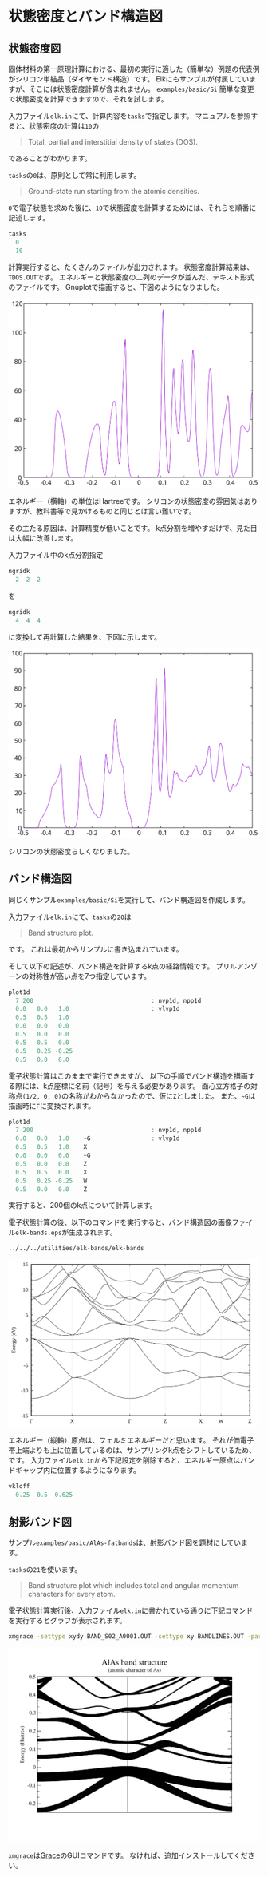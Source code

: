 # 状態密度とバンド構造図

## 状態密度図

固体材料の第一原理計算における、最初の実行に適した（簡単な）例題の代表例がシリコン単結晶（ダイヤモンド構造）です。
Elkにもサンプルが付属していますが、そこには状態密度計算が含まれません。
`examples/basic/Si`
簡単な変更で状態密度を計算できますので、それを試します。

入力ファイル`elk.in`にて、計算内容を`tasks`で指定します。
マニュアルを参照すると、状態密度の計算は`10`の

> Total, partial and interstitial density of states (DOS).

であることがわかります。

`tasks`の`0`は、原則として常に利用します。

> Ground-state run starting from the atomic densities.

`0`で電子状態を求めた後に、`10`で状態密度を計算するためには、それらを順番に記述します。

```C
tasks
  0
  10
```

計算実行すると、たくさんのファイルが出力されます。
状態密度計算結果は、`TDOS.OUT`です。
エネルギーと状態密度の二列のデータが並んだ、テキスト形式のファイルです。
Gnuplotで描画すると、下図のようになりました。

![dos222](./images/dos222.svg)

エネルギー（横軸）の単位はHartreeです。
シリコンの状態密度の雰囲気はありますが、教科書等で見かけるものと同じとは言い難いです。

その主たる原因は、計算精度が低いことです。
k点分割を増やすだけで、見た目は大幅に改善します。

入力ファイル中のk点分割指定

```C
ngridk
  2  2  2
```

を

```C
ngridk
  4  4  4
```

に変換して再計算した結果を、下図に示します。

![dos444](./images/dos444.svg)

シリコンの状態密度らしくなりました。

## バンド構造図

同じくサンプル`examples/basic/Si`を実行して、バンド構造図を作成します。

入力ファイル`elk.in`にて、`tasks`の`20`は

> Band structure plot.

です。
これは最初からサンプルに書き込まれています。

そして以下の記述が、バンド構造を計算するk点の経路情報です。
プリルアンゾーンの対称性が高い点を7つ指定しています。

```C
plot1d
  7 200                                 : nvp1d, npp1d
  0.0   0.0   1.0                       : vlvp1d
  0.5   0.5   1.0
  0.0   0.0   0.0
  0.5   0.0   0.0
  0.5   0.5   0.0
  0.5   0.25 -0.25
  0.5   0.0   0.0
```

電子状態計算はこのままで実行できますが、
以下の手順でバンド構造を描画する際には、k点座標に名前（記号）を与える必要があります。
面心立方格子の対称点`(1/2, 0, 0)`の名称がわからなかったので、仮に`Z`としました。
また、`~G`は描画時に`Γ`に変換されます。

```C
plot1d
  7 200                                 : nvp1d, npp1d
  0.0   0.0   1.0    ~G                 : vlvp1d
  0.5   0.5   1.0    X
  0.0   0.0   0.0    ~G
  0.5   0.0   0.0    Z
  0.5   0.5   0.0    X
  0.5   0.25 -0.25   W
  0.5   0.0   0.0    Z
```

実行すると、200個のk点について計算します。

電子状態計算の後、以下のコマンドを実行すると、バンド構造図の画像ファイル`elk-bands.eps`が生成されます。

```sh
../../../utilities/elk-bands/elk-bands
```

![band](./images/elk-bands.svg)

エネルギー（縦軸）原点は、フェルミエネルギーだと思います。
それが価電子帯上端よりも上に位置しているのは、サンプリングk点をシフトしているため、です。
入力ファイル`elk.in`から下記設定を削除すると、エネルギー原点はバンドギャップ内に位置するようになります。

```C
vkloff
  0.25  0.5  0.625
```

## 射影バンド図

サンプル`examples/basic/AlAs-fatbands`は、射影バンド図を題材にしています。

`tasks`の`21`を使います。

> Band structure plot which includes total and angular momentum characters for every atom.

電子状態計算実行後、入力ファイル`elk.in`に書かれている通りに下記コマンドを実行するとグラフが表示されます。

```sh
xmgrace -settype xydy BAND_S02_A0001.OUT -settype xy BANDLINES.OUT -param AlAs.par
```

![band](./images/BANDLINES.svg)

`xmgrace`は[Grace](https://plasma-gate.weizmann.ac.il/Grace/)のGUIコマンドです。
なければ、追加インストールしてください。

